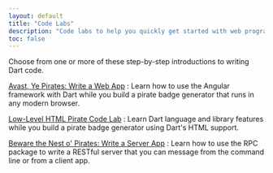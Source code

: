 ```yaml
---
layout: default
title: "Code Labs"
description: "Code labs to help you quickly get started with web programming in Dart."
toc: false
---
```


Choose from one or more of these step-by-step introductions to
writing Dart code.

[Avast, Ye Pirates: Write a Web App](ng2/)
: Learn how to use the Angular framework with Dart while
you build a pirate badge generator that runs in any modern browser.

[Low-Level HTML Pirate Code Lab](darrrt/)
: Learn Dart language and library features while you build
a pirate badge generator using Dart's HTML support.

[Beware the Nest o' Pirates: Write a Server App](https://dart-lang.github.io/server/codelab/)
: Learn how to use the RPC package to write a RESTful server that you
can message from the command line or from a client app.

